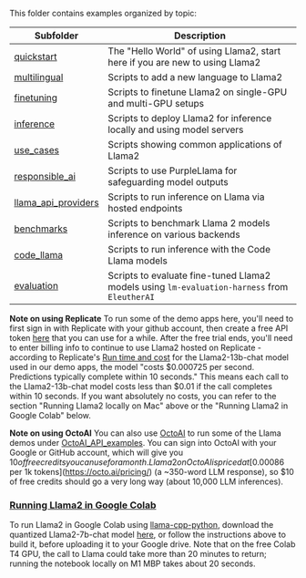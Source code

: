 This folder contains examples organized by topic:

| Subfolder | Description |
|---|---|
[quickstart](./quickstart)|The "Hello World" of using Llama2, start here if you are new to using Llama2
[multilingual](./multilingual)|Scripts to add a new language to Llama2
[finetuning](./finetuning)|Scripts to finetune Llama2 on single-GPU and multi-GPU setups
[inference](./inference)|Scripts to deploy Llama2 for inference locally and using model servers
[use_cases](./use_cases)|Scripts showing common applications of Llama2
[responsible_ai](./responsible_ai)|Scripts to use PurpleLlama for safeguarding model outputs
[llama_api_providers](./llama_api_providers)|Scripts to run inference on Llama via hosted endpoints
[benchmarks](./benchmarks)|Scripts to benchmark Llama 2 models inference on various backends
[code_llama](./code_llama)|Scripts to run inference with the Code Llama models
[evaluation](./evaluation)|Scripts to evaluate fine-tuned Llama2 models using `lm-evaluation-harness` from `EleutherAI`


**<a id="replicate_note">Note on using Replicate</a>**
To run some of the demo apps here, you'll need to first sign in with Replicate with your github account, then create a free API token [here](https://replicate.com/account/api-tokens) that you can use for a while. After the free trial ends, you'll need to enter billing info to continue to use Llama2 hosted on Replicate - according to Replicate's [Run time and cost](https://replicate.com/meta/llama-2-13b-chat) for the Llama2-13b-chat model used in our demo apps, the model "costs $0.000725 per second. Predictions typically complete within 10 seconds." This means each call to the Llama2-13b-chat model costs less than $0.01 if the call completes within 10 seconds. If you want absolutely no costs, you can refer to the section "Running Llama2 locally on Mac" above or the "Running Llama2 in Google Colab" below.

**<a id="octoai_note">Note on using OctoAI</a>**
You can also use [OctoAI](https://octo.ai/) to run some of the Llama demos under [OctoAI_API_examples](./llama_api_providers/OctoAI_API_examples/). You can sign into OctoAI with your Google or GitHub account, which will give you $10 of free credits you can use for a month. Llama2 on OctoAI is priced at [$0.00086 per 1k tokens](https://octo.ai/pricing/) (a ~350-word LLM response), so $10 of free credits should go a very long way (about 10,000 LLM inferences).

### [Running Llama2 in Google Colab](https://colab.research.google.com/drive/1-uBXt4L-6HNS2D8Iny2DwUpVS4Ub7jnk?usp=sharing)
To run Llama2 in Google Colab using [llama-cpp-python](https://github.com/abetlen/llama-cpp-python), download the quantized Llama2-7b-chat model [here](https://huggingface.co/TheBloke/Llama-2-7b-Chat-GGUF/resolve/main/llama-2-7b-chat.Q4_0.gguf), or follow the instructions above to build it, before uploading it to your Google drive. Note that on the free Colab T4 GPU, the call to Llama could take more than 20 minutes to return; running the notebook locally on M1 MBP takes about 20 seconds.
